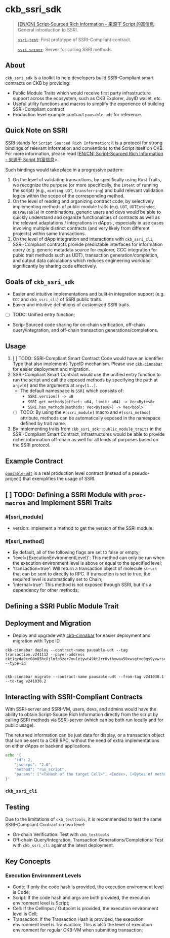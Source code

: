 # ckb_ssri_sdk
>
> [[EN/CN] Script-Sourced Rich Information - 来源于 Script 的富信息](https://talk.nervos.org/t/en-cn-script-sourced-rich-information-script/8256): General introduction to SSRI.
>
> [`ssri-test`](https://github.com/Hanssen0/ssri-test): First prototype of SSRI-Compliant contract.
>
> [`ssri-server`](https://github.com/ckb-devrel/ssri-server): Server for calling SSRI methods.
>
## About
`ckb_ssri_sdk` is a toolkit to help developers build SSRI-Compliant smart contracts on CKB by providing:
- Public Module Traits which would receive first party infrastructure support across the ecosystem, such as CKB Explorer, JoyID wallet, etc.
- Useful utility functions and macros to simplify the experience of building SSRI-Compliant contract
- Production level example contract `pausable-udt` for reference.

## Quick Note on SSRI

SSRI stands for `Script Sourced Rich Information`; it is a protocol for strong bindings of relevant information and conventions to the Script itself on CKB. For more information, please read [[EN/CN] Script-Sourced Rich Information - 来源于 Script 的富信息](https://talk.nervos.org/t/en-cn-script-sourced-rich-information-script/8256)>.

Such bindings would take place in a progressive pattern:
1. On the level of validating transactions, by specifically using Rust Traits, we recognize the purpose (or more specifically, the `Intent` of running the script) (e.g., `minting UDT`, `transferring`) and build relevant validation logics within the scope of the corresponding method.
2. On the level of reading and organizing contract code, by selectively implementing methods of public module traits (e.g. `UDT`, `UDTExtended`, `UDTPausable`) in combinations, generic users and devs would be able to quickly understand and organize functionalities of contracts as well as the relevant adaptations / integrations in dApps , especially in use cases involving multiple distinct contracts (and very likely from different projects) within same transactions.
3. On the level of dApp integration and interactions with `ckb_ssri_cli`, SSRI-Compliant contracts provide predictable interfaces for information query (e.g. generic metadata source for explorer, CCC integration for pubic trait methods such as UDT), transaction generation/completion, and output data calculations which reduces engineering workload significantly by sharing code effectively.
  
## Goals of `ckb_ssri_sdk`

- Easier and intuitive implementations and built-in integration support (e.g. `CCC` and `ckb_ssri_cli`) of SSRI public traits.
- Easier and intuitive definitions of customized SSRI traits.
- [ ] TODO: Unified entry function;
- Scrip-Sourced code sharing for on-chain verification, off-chain query/integration, and off-chain transaction generations/completions.

## Usage

1. [ ] TODO: SSRI-Compliant Smart Contract Code would have an identifier Type that also implements TypeID mechanism. Please use [`ckb-cinnabar`](https://github.com/ashuralyk/ckb-cinnabar?tab=readme-ov-file#deployment-module) for easier deployment and migration.
2. SSRI-Compliant Smart Contract would use the unified entry function to run the script and call the exposed methods by specifying the path at `argv[0]` and the arguments at `argv[1..]`.
    - The default namespace is `SSRI` which consists of:
        - `SSRI.version() -> u8`
        - `SSRI.get_methods(offset: u64, limit: u64) -> Vec<Bytes8>`
        - `SSRI.has_methods(methods: Vec<Bytes8>) -> Vec<bool>`
    - [ ] TODO: By using the `#[ssri_module]` macro and `#[ssri_method]` attribute, methods can be automatically exposed in the namespace defined by trait name.
3. By implementing traits from `ckb_ssri_sdk::public_module_traits` in the SSRI-Compliant Smart Contract, infrastructures would be able to provide richer information off-chain as well for all kinds of purposes based on the SSRI protocol.

## Example Contract

[`pausable-udt`](https://github.com/Alive24/ckb_ssri_sdk/tree/main/contracts/pausable-udt) is a real production level contract (instead of a pseudo-project) that exemplifies the usage of SSRI.

## [ ] TODO: Defining a SSRI Module with `proc-macros` and Implement SSRI Traits

### #[ssri_module]

- version: implement a method to get the version of the SSRI module.

### #[ssri_method]

- By default, all of the following flags are set to false or empty;
- 'level={ExecutionEnvironmentLevel}': This method can only be run when the execution environment level is above or equal to the specified level;
- 'transaction=true': Will return a transaction object of molecule `struct` that can be sent to directly to RPC. If transaction is set to true, the required level is automatically set to Chain;
- 'internal=true': This method is not exposed through SSRI, but it's a dependency for other methods;

## Defining a SSRI Public Module Trait

## Deployment and Migration

- Deploy and upgrade with [ckb-cinnabar](https://github.com/ashuralyk/ckb-cinnabar?tab=readme-ov-file#deployment-module) for easier deployment and migration with Type ID.

```shell
ckb-cinnabar deploy --contract-name pausable-udt --tag transaction.v241112 --payer-address ckt1qzda0cr08m85hc8jlnfp3zer7xulejywt49kt2rr0vthywaa50xwsqtxe0gs9yvwrsc40znvdc6sg4fehd2mttsngg4t4 --type-id 


ckb-cinnabar migrate --contract-name pausable-udt --from-tag v241030.1 --to-tag v241030.2
```

## Interacting with SSRI-Compliant Contracts

With SSRI-server and SSRI-VM, users, devs, and admins would have the ability to obtain Script-Source Rich Information directly from the script by calling SSRI methods via SSRI-server (which can be both run locally and for public usage).

The returned information can be just data for display, or a transaction object that can be sent to a CKB RPC, without the need of extra implementations on either dApps or backend applications.

```sh
echo '{
    "id": 2,
    "jsonrpc": "2.0",
    "method": "run_script",
    "params": ["<TxHash of the target Cell>", <Index>, [<Bytes of methods path>, <...argv>]]
}'
```

### `ckb_ssri_cli`

## Testing

Due to the limitations of `ckb_testtools`, it is recommended to test the same SSRI-Compliant Contract on two level:

- On-chain Verification: Test with `ckb_testtools`
- Off-chain Query/Integration, Transaction Generations/Completions: Test with `ckb_ssri_cli` against the latest deployment.

## Key Concepts

### Execution Environment Levels

- Code: If only the code hash is provided, the execution environment level is Code;
- Script: If the code hash and args are both provided, the execution environment level is Script;
- Cell: If the CellInput / Outpoint is provided, the execution environment level is Cell;
- Transaction: If the Transaction Hash is provided, the execution environment level is Transaction; This is also the level of execution environment for regular CKB-VM when submitting transaction;
